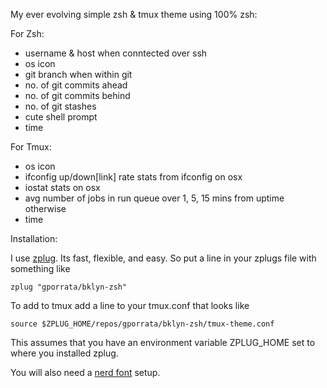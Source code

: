 My ever evolving simple zsh & tmux theme using 100% zsh:

For Zsh:
* username & host when conntected over ssh
* os icon
* git branch when within git
* no. of git commits ahead
* no. of git commits behind
* no. of git stashes
* cute shell prompt
* time

For Tmux:
* os icon
* ifconfig up/down[link] rate stats from ifconfig on osx
* iostat stats on osx
* avg number of jobs in run queue over 1, 5, 15 mins from uptime otherwise
* time

Installation:

I use [zplug](https://github.com/zplug/zplug). Its fast, flexible, and easy. So
put a line in your zplugs file with something like

```zplug "gporrata/bklyn-zsh"```

To add to tmux add a line to your tmux.conf that looks like

```source $ZPLUG_HOME/repos/gporrata/bklyn-zsh/tmux-theme.conf```

This assumes that you have an environment variable ZPLUG_HOME set to where you
installed zplug.

You will also need a [nerd font](https://nerdfonts.com/) setup.
